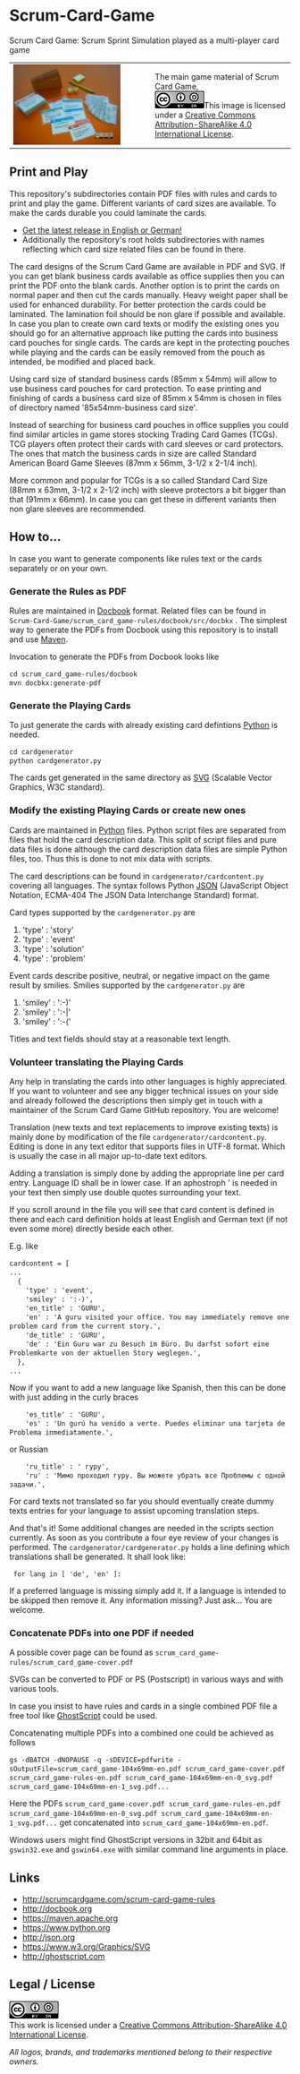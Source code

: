 # Scrum-Card-Game

Scrum Card Game: Scrum Sprint Simulation played as a multi-player card game

<table><tbody>
<tr><td><img alt='The main game material of Scrum Card Game' src='scrum_card_game-rules/docbook/src/docbkx/media/game_material_de.jpg' width='80%' /></td><td>The main game material of Scrum Card Game,<br /><a rel='license' href='http://creativecommons.org/licenses/by-sa/4.0'><img alt='Creative Commons License' style='border-width:0' src='res/cc_by_sa-88x31.png' /></a>This image is licensed under a <a rel='license' href='http://creativecommons.org/licenses/by-sa/4.0'>Creative Commons Attribution-ShareAlike 4.0 International License</a>.</td></tr>
</tbody></table>

## Print and Play

This repository's subdirectories contain PDF files with rules and
cards to print and play the game. Different variants of card
sizes are available. To make the cards durable you could laminate
the cards.

* <a href='https://github.com/OMerkel/Scrum-Card-Game/releases'>Get the latest release in English or German!</a>
* Additionally the repository's root holds subdirectories with names reflecting which card size related files can be found in there.

The card designs of the Scrum Card Game are available in PDF and SVG. If you can get blank business cards
available as office supplies then you can print the PDF onto the blank cards.
Another option is to print the cards on normal paper and then cut the cards manually. Heavy
weight paper shall be used for enhanced durability. For better protection the cards could be laminated.
The lamination foil should be non glare if possible and available. In case you plan to create own card
texts or modify the existing ones you should go for an alternative approach like putting the cards into
business card pouches for single cards. The cards are kept in the protecting pouches while playing and
the cards can be easily removed from the pouch as intended, be modified and placed back.

Using card size of standard business cards (85mm x 54mm) will allow to use business card pouches
for card protection. To ease printing and finishing of cards a business card size of
85mm x 54mm is chosen in files of directory named '85x54mm-business card size'.

Instead of searching for business card pouches in office supplies
you could find similar articles in game stores stocking Trading Card
Games (TCGs). TCG players often protect their cards with card
sleeves or card protectors. The ones that match the business cards
in size are called Standard American Board Game Sleeves
(87mm x 56mm, 3-1/2 x 2-1/4 inch).

More common and popular for TCGs is a so called Standard Card Size
(88mm x 63mm, 3-1/2 x 2-1/2 inch) with sleeve protectors a bit
bigger than that (91mm x 66mm). In case you can get these in different
variants then non glare sleeves are recommended.

## How to...

In case you want to generate components like rules text or the cards separately or on your own.

### Generate the Rules as PDF

Rules are maintained in [Docbook](http://docbook.org) format.
Related files can be found in `Scrum-Card-Game/scrum_card_game-rules/docbook/src/docbkx` .
The simplest way to generate the PDFs from Docbook using this repository is to install and use [Maven](https://maven.apache.org).

Invocation to generate the PDFs from Docbook looks like

```
cd scrum_card_game-rules/docbook
mvn docbkx:generate-pdf
```

### Generate the Playing Cards

To just generate the cards with already existing card defintions [Python](https://www.python.org) is needed.

```
cd cardgenerator
python cardgenerator.py
```

The cards get generated in the same directory as [SVG](https://www.w3.org/Graphics/SVG)
(Scalable Vector Graphics, W3C standard).

### Modify the existing Playing Cards or create new ones

Cards are maintained in [Python](https://www.python.org) files. Python script files are separated
from files that hold the card description data. This split of script files and pure data files is
done although the card description data files are simple Python files, too.
Thus this is done to not mix data with scripts.

The card descriptions can be found in `cardgenerator/cardcontent.py` covering all languages.
The syntax follows Python [JSON](http://json.org) (JavaScript Object Notation,
ECMA-404 The JSON Data Interchange Standard) format.

Card types supported by the `cardgenerator.py` are

1. 'type' : 'story'
2. 'type' : 'event'
3. 'type' : 'solution'
4. 'type' : 'problem'

Event cards describe positive, neutral, or negative impact on the game result by smilies.
Smilies supported by the `cardgenerator.py` are

1. 'smiley' : ':-)'
2. 'smiley' : ':-|'
3. 'smiley' : ':-('

Titles and text fields should stay at a reasonable text length.

### Volunteer translating the Playing Cards

Any help in translating the cards into other languages is highly appreciated. If you want
to volunteer and see any bigger technical issues on your side and already followed the
descriptions then simply get in touch with a maintainer of the Scrum Card Game GitHub
repository. You are welcome!

Translation (new texts and text replacements to improve existing texts) is mainly done by
modification of the file `cardgenerator/cardcontent.py`. Editing is done in any text
editor that supports files in UTF-8 format. Which is usually the case in all major
up-to-date text editors.

Adding a translation is simply done by adding the appropriate line per card entry.
Language ID shall be in lower case. If an aphostroph ' is needed in your text then
simply use double quotes surrounding your text.

If you scroll around in the file you will see that card content is defined in there
and each card definition holds at least English and German text (if not even some more)
directly beside each other.

E.g. like
```
cardcontent = [
...
  {
    'type' : 'event',
    'smiley' : ':-)',
    'en_title' : 'GURU',
    'en' : 'A guru visited your office. You may immediately remove one problem card from the current story.',
    'de_title' : 'GURU', 
    'de' : 'Ein Guru war zu Besuch im Büro. Du darfst sofort eine Problemkarte von der aktuellen Story weglegen.', 
  },
...
```

Now if you want to add a new language like Spanish, then this can be done with just
adding in the curly braces

```
    'es_title' : 'GURU', 
    'es' : 'Un gurú ha venido a verte. Puedes eliminar una tarjeta de Problema inmediatamente.',
```

or Russian

```
    'ru_title' : ' гуру', 
    'ru' : 'Мимо проходил гуру. Вы можете убрать все Проблемы с одной задачи.',
```

For card texts not translated so far you should eventually create dummy texts entries
for your language to assist upcoming translation steps.

And that's it! Some additional changes are needed in the scripts section currently.
As soon as you contribute a four eye review of your changes is performed.
The ```cardgenerator/cardgenerator.py``` holds a line defining which translations
shall be generated. It shall look like:

```
 for lang in [ 'de', 'en' ]:
```

If a preferred language is missing simply add it. If a language is intended to be skipped
then remove it. Any information missing? Just ask... You are welcome.

### Concatenate PDFs into one PDF if needed

A possible cover page can be found as `scrum_card_game-rules/scrum_card_game-cover.pdf`

SVGs can be converted to PDF or PS (Postscript) in various ways and with various tools.

In case you insist to have rules and cards in a single combined PDF file a free tool
like [GhostScript](http://ghostscript.com) could be used.

Concatenating multiple PDFs into a combined one could be achieved as follows

```
gs -dBATCH -dNOPAUSE -q -sDEVICE=pdfwrite -sOutputFile=scrum_card_game-104x69mm-en.pdf scrum_card_game-cover.pdf scrum_card_game-rules-en.pdf scrum_card_game-104x69mm-en-0_svg.pdf scrum_card_game-104x69mm-en-1_svg.pdf...
```

Here the PDFs `scrum_card_game-cover.pdf scrum_card_game-rules-en.pdf scrum_card_game-104x69mm-en-0_svg.pdf scrum_card_game-104x69mm-en-1_svg.pdf...` get concatenated into `scrum_card_game-104x69mm-en.pdf`.

Windows users might find GhostScript versions in 32bit and 64bit as `gswin32.exe` and `gswin64.exe` with similar command line arguments in place.

## Links

* http://scrumcardgame.com/scrum-card-game-rules
* http://docbook.org
* https://maven.apache.org
* https://www.python.org
* http://json.org
* https://www.w3.org/Graphics/SVG
* http://ghostscript.com

## Legal / License

<a rel='license' href='http://creativecommons.org/licenses/by-sa/4.0'><img alt='Creative Commons License' style='border-width:0' src='res/cc_by_sa-88x31.png' /></a><br />This work is licensed under a <a rel='license' href='http://creativecommons.org/licenses/by-sa/4.0'>Creative Commons Attribution-ShareAlike 4.0 International License</a>.

_All logos, brands, and trademarks mentioned belong to their respective owners._
